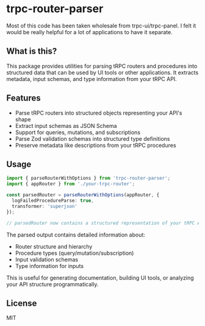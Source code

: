 # trpc-router-parser

Most of this code has been taken wholesale from trpc-ui/trpc-panel. I felt it would be really helpful for a lot of applications to have it separate.

## What is this?

This package provides utilities for parsing tRPC routers and procedures into structured data that can be used by UI tools or other applications. It extracts metadata, input schemas, and type information from your tRPC API.

## Features

- Parse tRPC routers into structured objects representing your API's shape
- Extract input schemas as JSON Schema
- Support for queries, mutations, and subscriptions
- Parse Zod validation schemas into structured type definitions
- Preserve metadata like descriptions from your tRPC procedures

## Usage

```typescript
import { parseRouterWithOptions } from 'trpc-router-parser';
import { appRouter } from './your-trpc-router';

const parsedRouter = parseRouterWithOptions(appRouter, {
  logFailedProcedureParse: true,
  transformer: 'superjson'
});

// parsedRouter now contains a structured representation of your tRPC API
```

The parsed output contains detailed information about:
- Router structure and hierarchy
- Procedure types (query/mutation/subscription)
- Input validation schemas
- Type information for inputs

This is useful for generating documentation, building UI tools, or analyzing your API structure programmatically.

## License

MIT
